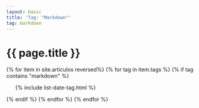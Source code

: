 ```yaml
---
layout: basic
title: 'Tag: "Markdown"'
tag: markdown
---
```


<h1>{{ page.title }}</h1>

{% for item in site.articulos reversed%}
{% for tag in item.tags %}
{% if tag contains "markdown" %}
<ul>
    {% include list-date-tag.html %}
</ul>
{% endif %}
{% endfor %}
{% endfor %}